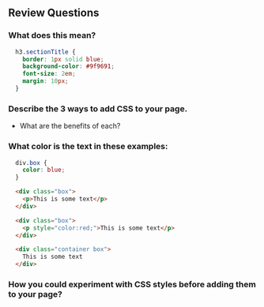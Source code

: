 ## Review Questions

### What does this mean?

```CSS
  h3.sectionTitle {
    border: 1px solid blue;
    background-color: #9f9691;
    font-size: 2em;
    margin: 10px;
  }
```

### Describe the 3 ways to add CSS to your page.
 + What are the benefits of each?

### What color is the text in these examples:

```CSS
  div.box {
    color: blue;
  }
```

```HTML
  <div class="box">
    <p>This is some text</p>
  </div>
```

```HTML
  <div class="box">
    <p style="color:red;">This is some text</p>
  </div>
```

```HTML
  <div class="container box">
    This is some text
  </div>
```

### How you could experiment with CSS styles before adding them to your page?
